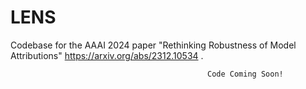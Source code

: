 # LENS
Codebase for the AAAI 2024 paper "Rethinking Robustness of Model Attributions" https://arxiv.org/abs/2312.10534 .

                                                Code Coming Soon!

